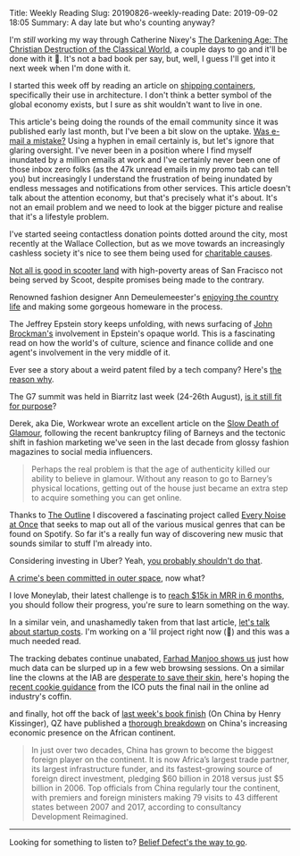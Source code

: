 Title: Weekly Reading
Slug: 20190826-weekly-reading
Date: 2019-09-02 18:05
Summary: A day late but who's counting anyway?

I'm *still* working my way through Catherine Nixey's [The Darkening Age: The Christian Destruction of the Classical World](https://www.goodreads.com/book/show/35450727-the-darkening-age), a couple days to go and it'll be done with it 🤞. It's not a bad book per say, but, well, I guess I'll get into it next week when I'm done with it.

I started this week off by reading an article on [shipping containers](https://www.nytimes.com/2019/08/14/opinion/shipping-container-homes.html), specifically their use in architecture. I don't think a better symbol of the global economy exists, but I sure as shit wouldn't want to live in one.

This article's being doing the rounds of the email community since it was published early last month, but I've been a bit slow on the uptake. [Was e-mail a mistake?](https://www.newyorker.com/tech/annals-of-technology/was-e-mail-a-mistake) Using a hyphen in email certainly is, but let's ignore that glaring oversight. I've never been in a position where I find myself inundated by a million emails at work and I've certainly never been one of those inbox zero folks (as the 47k unread emails in my promo tab can tell you) but increasingly I understand the frustration of being inundated by endless messages and notifications from other services. This article doesn't talk about the attention economy, but that's precisely what it's about. It's not an email problem and we need to look at the bigger picture and realise that it's a lifestyle problem.

I've started seeing contactless donation points dotted around the city, most recently at the Wallace Collection, but as we move towards an increasingly cashless society it's nice to see them being used for [charitable causes](https://www.finextra.com/newsarticle/34263/city-of-london-installs-contactless-donation-points-to-help-rough-sleepers).

[Not all is good in scooter land](https://www.latimes.com/business/technology/story/2019-08-14/san-francisco-scoot-tenderloin-bird) with high-poverty areas of San Fracisco not being served by Scoot, despite promises being made to the contrary.

Renowned fashion designer Ann Demeulemeester's [enjoying the country life](https://www.nytimes.com/2019/08/21/style/ann-demeulemeester-doesnt-miss-fashion-at-all-she-has-other-plans.html) and making some gorgeous homeware in the process.

The Jeffrey Epstein story keeps unfolding, with news surfacing of [John Brockman's](https://newrepublic.com/article/154826/jeffrey-epsteins-intellectual-enabler) involvement in Epstein's opaque world. This is a fascinating read on how the world's of culture, science and finance collide and one agent's involvement in the very middle of it.

Ever see a story about a weird patent filed by a tech company? Here's [the reason why](https://slate.com/technology/2019/08/amazon-sony-facebook-strange-patents.html).

The G7 summit was held in Biarritz last week (24-26th August), [is it still fit for purpose](https://www.theguardian.com/commentisfree/2019/aug/26/biarritz-g7-syria-us-china-trade)? 

Derek, aka Die, Workwear wrote an excellent article on the [Slow Death of Glamour](https://dieworkwear.com/post/187176321489/the-slow-death-of-glamour), following the recent bankruptcy filing of Barneys and the tectonic shift in fashion marketing we've seen in the last decade from glossy fashion magazines to social media influencers.

> Perhaps the real problem is that the age of authenticity killed our ability to believe in glamour. Without any reason to go to Barney’s physical locations, getting out of the house just became an extra step to acquire something you can get online.

Thanks to [The Outline](https://theoutline.com/post/7867/a-good-place-every-noise-at-once-does-its-darnedest-to-create-order-out-of-chaos) I discovered a fascinating project called [Every Noise at Once](http://everynoise.com/) that seeks to map out all of the various musical genres that can be found on Spotify. So far it's a really fun way of discovering new music that sounds similar to stuff I'm already into.

Considering investing in Uber? Yeah, [you probably shouldn't do that](https://qz.com/1693843/uber-eats-will-lose-money-until-at-least-2024-say-cowen-analysts/).

[A crime's been committed in outer space](https://www.theverge.com/2019/8/27/20833761/nasa-iss-international-space-station-alleged-crime-anne-mcclain-jurisdicition-framework), now what?

I love Moneylab, their latest challenge is to [reach $15k in MRR in 6 months](https://www.moneylab.co/mrr/), you should follow their progress, you're sure to learn something on the way.

In a similar vein, and unashamedly taken from that last article, [let's talk about startup costs](https://justinjackson.ca/costs). I'm working on a 'lil project right now (👀) and this was a much needed read.

The tracking debates continue unabated, [Farhad Manjoo shows us](https://www.nytimes.com/interactive/2019/08/23/opinion/data-internet-privacy-tracking.html) just how much data can be slurped up in a few web browsing sessions. On a similar line the clowns at the IAB are [desperate to save their skin](https://www.thedrum.com/news/2019/08/21/iab-europe-issues-updated-gdpr-compliancy-protocol), here's hoping the [recent cookie guidance](https://www.jacquescorbytuech.com/writing/digital-marketing-post-gdpr.html) from the ICO puts the final nail in the online ad industry's coffin.

and finally, hot off the back of [last week's book finish](https://www.jacquescorbytuech.com/writing/20190819-weekly-reading.html) (On China by Henry Kissinger), QZ have published a [thorough breakdown](https://qz.com/africa/1686069/chinas-growing-presence-in-africa/) on China's increasing economic presence on the African continent.

> In just over two decades, China has grown to become the biggest foreign player on the continent. It is now Africa’s largest trade partner, its largest infrastructure funder, and its fastest-growing source of foreign direct investment, pledging $60 billion in 2018 versus just $5 billion in 2006. Top officials from China regularly tour the continent, with premiers and foreign ministers making 79 visits to 43 different states between 2007 and 2017, according to consultancy Development Reimagined.

****

Looking for something to listen to? [Belief Defect's the way to go](https://beliefdefect.bandcamp.com/album/decadent-yet-depraved).
